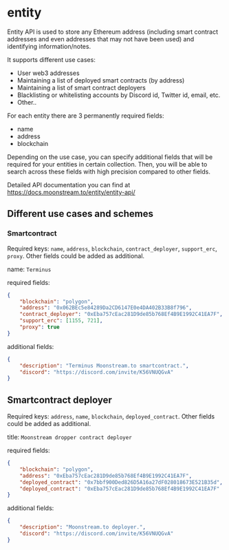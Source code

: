 # entity

Entity API is used to store any Ethereum address (including smart contract addresses and even addresses that may not have been used) and identifying information/notes.

It supports different use cases:

-   User web3 addresses
-   Maintaining a list of deployed smart contracts (by address)
-   Maintaining a list of smart contract deployers
-   Blacklisting or whitelisting accounts by Discord id, Twitter id, email, etc.
-   Other..

For each entity there are 3 permanently required fields:

-   name
-   address
-   blockchain

Depending on the use case, you can specify additional fields that will be required for your entities in certain collection. Then, you will be able to search across these fields with high precision compared to other fields.

Detailed API documentation you can find at https://docs.moonstream.to/entity/entity-api/

## Different use cases and schemes

### Smartcontract

Required keys: `name`, `address`, `blockchain`, `contract_deployer`, `support_erc`, `proxy`. Other fields could be added as additional.

name: `Terminus`

required fields:

```json
{
	"blockchain": "polygon",
	"address": "0x062BEc5e84289Da2CD6147E0e4DA402B33B8f796",
	"contract_deployer": "0xEba757cEac281D9de85b768Ef4B9E1992C41EA7F",
	"support_erc": [1155, 721],
	"proxy": true
}
```

additional fields:

```json
{
	"description": "Terminus Moonstream.to smartcontract.",
	"discord": "https://discord.com/invite/K56VNUQGvA"
}
```

## Smartcontract deployer

Required keys: `address`, `name`, `blockchain`, `deployed_contract`. Other fields could be added as additional.

title: `Moonstream dropper contract deployer`

required fields:

```json
{
	"blockchain": "polygon",
	"address": "0xEba757cEac281D9de85b768Ef4B9E1992C41EA7F",
	"deployed_contract": "0x7bbf900Ded826D5A16a27dF028018673E521B35d",
	"deployed_contract": "0xEba757cEac281D9de85b768Ef4B9E1992C41EA7F"
}
```

additional fields:

```json
{
	"description": "Moonstream.to deployer.",
	"discord": "https://discord.com/invite/K56VNUQGvA"
}
```
